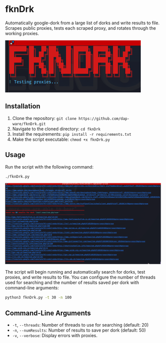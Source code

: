 # fknDrk

Automatically google-dork from a large list of dorks and write results to file. Scrapes public proxies, tests each scraped proxy, and rotates through the working proxies.

![fknDrk Screenshot](fkndrk.png)

## Installation

1. Clone the repository: `git clone https://github.com/dap-ware/fknDrk.git`
2. Navigate to the cloned directory: `cd fknDrk`
3. Install the requirements: `pip install -r requirements.txt`
4. Make the script executable: `chmod +x fknDrk.py`

## Usage

Run the script with the following command:
```bash
./fknDrk.py
```

![fknDrk Gif](fkndrk.gif)

The script will begin running and automatically search for dorks, test proxies, and write results to file. You can configure the number of threads used for searching and the number of results saved per dork with command-line arguments:
```bash
python3 fknDrk.py -t 30 -n 100
```

## Command-Line Arguments

- `-t`, `--threads`: Number of threads to use for searching (default: 20)
- `-n`, `--numResults`: Number of results to save per dork (default: 50)
- `-v`, `--verbose`: Display errors with proxies.
